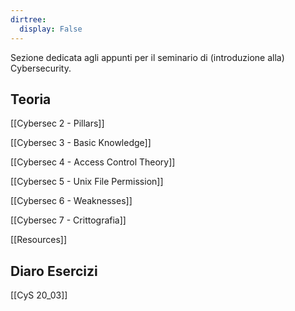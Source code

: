 ```yaml
---
dirtree:
  display: False
---
```


Sezione dedicata agli appunti per il seminario di (introduzione alla) Cybersecurity.

## Teoria

[[Cybersec 2 - Pillars]]

[[Cybersec 3 - Basic Knowledge]]

[[Cybersec 4 - Access Control Theory]]

[[Cybersec 5 - Unix File Permission]]

[[Cybersec 6 - Weaknesses]]

[[Cybersec 7 - Crittografia]]

[[Resources]]

## Diaro Esercizi

[[CyS 20_03]]